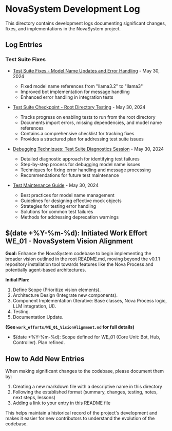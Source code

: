# NovaSystem Development Log

This directory contains development logs documenting significant changes, fixes, and implementations in the NovaSystem project.

## Log Entries

### Test Suite Fixes
- [Test Suite Fixes - Model Name Updates and Error Handling](test_suite_fixes.md) - May 30, 2024
  - Fixed model name references from "llama3.2" to "llama3"
  - Improved bot implementation for message handling
  - Enhanced error handling in integration tests

- [Test Suite Checkpoint - Root Directory Testing](test_checkpoint.md) - May 30, 2024
  - Tracks progress on enabling tests to run from the root directory
  - Documents import errors, missing dependencies, and model name references
  - Contains a comprehensive checklist for tracking fixes
  - Provides a structured plan for addressing test suite issues

- [Debugging Techniques: Test Suite Diagnostics Session](debugging_techniques.md) - May 30, 2024
  - Detailed diagnostic approach for identifying test failures
  - Step-by-step process for debugging model name issues
  - Techniques for fixing error handling and message processing
  - Recommendations for future test maintenance

- [Test Maintenance Guide](test_maintenance_guide.md) - May 30, 2024
  - Best practices for model name management
  - Guidelines for designing effective mock objects
  - Strategies for testing error handling
  - Solutions for common test failures
  - Methods for addressing deprecation warnings

## $(date +%Y-%m-%d): Initiated Work Effort WE_01 - NovaSystem Vision Alignment

**Goal:** Enhance the NovaSystem codebase to begin implementing the broader vision outlined in the root README.md, moving beyond the v0.1.1 repository installation tool towards features like the Nova Process and potentially agent-based architectures.

**Initial Plan:**
1.  Define Scope (Prioritize vision elements).
2.  Architecture Design (Integrate new components).
3.  Component Implementation (Iterative: Base classes, Nova Process logic, LLM integration, UI).
4.  Testing.
5.  Documentation Update.

**(See `work_efforts/WE_01_VisionAlignment.md` for full details)**

*   $(date +%Y-%m-%d): Scope defined for WE_01 (Core Unit: Bot, Hub, Controller). Plan refined.

## How to Add New Entries

When making significant changes to the codebase, please document them by:

1. Creating a new markdown file with a descriptive name in this directory
2. Following the established format (summary, changes, testing, notes, next steps, lessons)
3. Adding a link to your entry in this README file

This helps maintain a historical record of the project's development and makes it easier for new contributors to understand the evolution of the codebase.